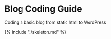# Blog Coding Guide

Coding a basic blog from static html to WordPress

{% include "./skeleton.md" %}
